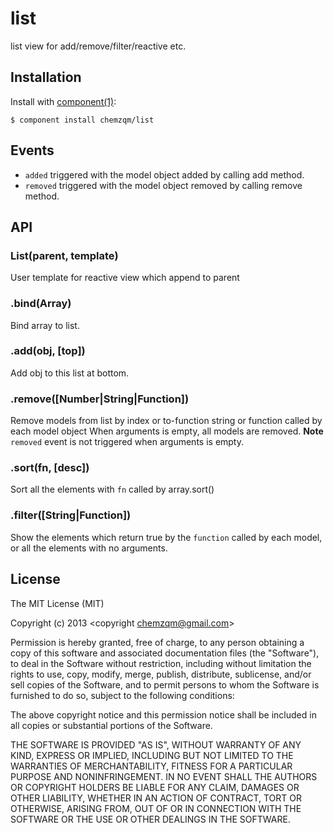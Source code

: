 # list

  list view for add/remove/filter/reactive etc.


## Installation

  Install with [component(1)](http://component.io):

    $ component install chemzqm/list

## Events

  * `added` triggered with the model object added by calling add method.
  * `removed` triggered with the model object removed by calling remove method.

## API

### List(parent, template)

  User template for reactive view which append to parent

### .bind(Array)

  Bind array to list.

### .add(obj, [top])

  Add obj to this list at bottom.

### .remove([Number|String|Function])

  Remove models from list by index or to-function string or function called by each model object
  When arguments is empty, all models are removed.
  **Note** `removed` event is not triggered when arguments is empty.

### .sort(fn, [desc])

  Sort all the elements with `fn` called by array.sort()

### .filter([String|Function])

  Show the elements which return true by the `function` called by each model, or all the elements with no arguments.

## License

  The MIT License (MIT)

  Copyright (c) 2013 <copyright chemzqm@gmail.com>

  Permission is hereby granted, free of charge, to any person obtaining a copy
  of this software and associated documentation files (the "Software"), to deal
  in the Software without restriction, including without limitation the rights
  to use, copy, modify, merge, publish, distribute, sublicense, and/or sell
  copies of the Software, and to permit persons to whom the Software is
  furnished to do so, subject to the following conditions:

  The above copyright notice and this permission notice shall be included in
  all copies or substantial portions of the Software.

  THE SOFTWARE IS PROVIDED "AS IS", WITHOUT WARRANTY OF ANY KIND, EXPRESS OR
  IMPLIED, INCLUDING BUT NOT LIMITED TO THE WARRANTIES OF MERCHANTABILITY,
  FITNESS FOR A PARTICULAR PURPOSE AND NONINFRINGEMENT. IN NO EVENT SHALL THE
  AUTHORS OR COPYRIGHT HOLDERS BE LIABLE FOR ANY CLAIM, DAMAGES OR OTHER
  LIABILITY, WHETHER IN AN ACTION OF CONTRACT, TORT OR OTHERWISE, ARISING FROM,
  OUT OF OR IN CONNECTION WITH THE SOFTWARE OR THE USE OR OTHER DEALINGS IN
  THE SOFTWARE.
